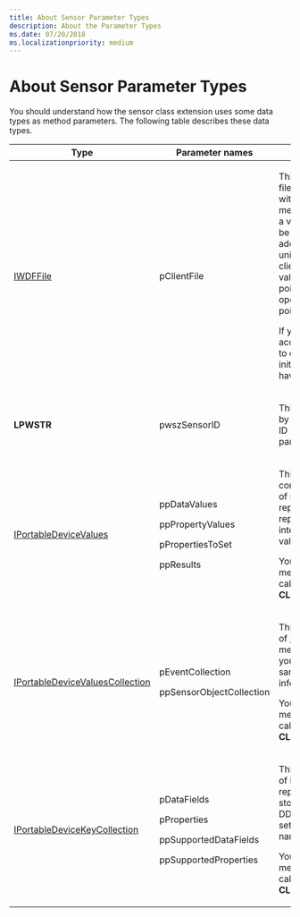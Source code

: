 ```yaml
---
title: About Sensor Parameter Types
description: About the Parameter Types
ms.date: 07/20/2018
ms.localizationpriority: medium
---
```


# About Sensor Parameter Types


You should understand how the sensor class extension uses some data types as method parameters. The following table describes these data types.

<table>
<colgroup>
<col width="33%" />
<col width="33%" />
<col width="33%" />
</colgroup>
<thead>
<tr class="header">
<th>Type</th>
<th>Parameter names</th>
<th>Meaning</th>
</tr>
</thead>
<tbody>
<tr class="odd">
<td><p><a href="/windows-hardware/drivers/ddi/wudfddi/nn-wudfddi-iwdffile" data-raw-source="[IWDFFile](/windows-hardware/drivers/ddi/wudfddi/nn-wudfddi-iwdffile)">IWDFFile</a></p></td>
<td><p>pClientFile</p></td>
<td><p>This UMDF COM interface represents a file object that the platform associates with a client application. Although sensor method calls always supply this type as a valid interface pointer, it is intended to be used as an ID for the application. The address that the pointer contains is a unique number that can identify the client application. Be aware that this value is distinct from the address of the pointer itself. Do not use the address-of operator (&) to retrieve an ID. Use the pointer itself.</p>
<p>If you choose to use this pointer to access the underlying object, remember to call AddRef through the pointer initially, and to call Release when you have finished.</p></td>
</tr>
<tr class="even">
<td><p><strong>LPWSTR</strong></p></td>
<td><p>pwszSensorID</p></td>
<td><p>This string is a unique ID that is provided by the driver for a particular sensor. This ID must be unique for each sensor on a particular device.</p></td>
</tr>
<tr class="odd">
<td><p><a href="/windows-hardware/drivers/ddi/portabledevicetypes/nn-portabledevicetypes-iportabledevicevalues" data-raw-source="[IPortableDeviceValues](/windows-hardware/drivers/ddi/portabledevicetypes/nn-portabledevicetypes-iportabledevicevalues)">IPortableDeviceValues</a></p></td>
<td><p>ppDataValues</p>
<p>ppPropertyValues</p>
<p>pPropertiesToSet</p>
<p>ppResults</p></td>
<td><p>This WPD interface provides a convenient way to create a property bag of name/value pairs. <strong>PROPERTYKEY</strong>s represent names and <strong>PROPVARIANT</strong>s represent values. The DDI uses this interface both to set and retrieve sets of values, or for a single value.</p>
<p>You can retrieve this interface from a method or, if a new object is required, by calling CoCreateInstance with <strong>CLSID_PortableDeviceValues</strong>.</p></td>
</tr>
<tr class="even">
<td><p><a href="/windows-hardware/drivers/ddi/portabledevicetypes/nn-portabledevicetypes-iportabledevicevaluescollection" data-raw-source="[IPortableDeviceValuesCollection](/windows-hardware/drivers/ddi/portabledevicetypes/nn-portabledevicetypes-iportabledevicevaluescollection)">IPortableDeviceValuesCollection</a></p></td>
<td><p>pEventCollection</p>
<p>ppSensorObjectCollection</p></td>
<td><p>This WPD interface contains a collection of <a href="/windows-hardware/drivers/ddi/portabledevicetypes/nn-portabledevicetypes-iportabledevicevalues" data-raw-source="[IPortableDeviceValues](/windows-hardware/drivers/ddi/portabledevicetypes/nn-portabledevicetypes-iportabledevicevalues)">IPortableDeviceValues</a> objects. DDI methods that use this interface enable you to provide several sets of data at the same time, such as multiple events or information about multiple sensors.</p>
<p>You can retrieve this interface from a method or, if a new object is required, by calling CoCreateInstance with <strong>CLSID_PortableDeviceValuesCollection</strong>.</p></td>
</tr>
<tr class="odd">
<td><p><a href="/windows-hardware/drivers/ddi/portabledevicetypes/nn-portabledevicetypes-iportabledevicekeycollection" data-raw-source="[IPortableDeviceKeyCollection](/windows-hardware/drivers/ddi/portabledevicetypes/nn-portabledevicetypes-iportabledevicekeycollection)">IPortableDeviceKeyCollection</a></p></td>
<td><p>pDataFields</p>
<p>pProperties</p>
<p>ppSupportedDataFields</p>
<p>ppSupportedProperties</p></td>
<td><p>This WPD interface contains a collection of <strong>PROPERTYKEY</strong>s. These keys represent property names that can be stored by <a href="/windows-hardware/drivers/ddi/portabledevicetypes/nn-portabledevicetypes-iportabledevicevalues" data-raw-source="[IPortableDeviceValues](/windows-hardware/drivers/ddi/portabledevicetypes/nn-portabledevicetypes-iportabledevicevalues)">IPortableDeviceValues</a>. The DDI uses this collection object both for setting and retrieving sets of property names, or a single name.</p>
<p>You can retrieve this interface from a method or, if a new object is required, by calling CoCreateInstance with <strong>CLSID_PortableDeviceKeyCollection</strong>.</p></td>
</tr>
</tbody>
</table>

